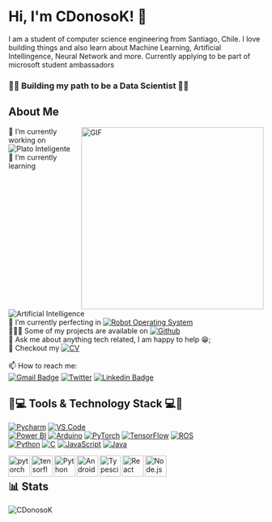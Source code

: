 # Hi, I'm CDonosoK! 👋

I am a student of computer science engineering from Santiago, Chile. I love building things and also learn about Machine Learning, Artificial Intellingence, Neural Network and more. Currently applying to be part of microsoft student ambassadors
<br>

### 👨‍💻 Building my path to be a Data Scientist 👨‍💻


## About Me
<img align="right" alt="GIF" src="https://raw.githubusercontent.com/rahul-jha98/rahul-jha98/main/techstack.gif" width="360px"/>

🔭 I’m currently working on ![Plato Inteligente](https://img.shields.io/badge/-Plato%20Inteligente-brightgreen)
<br>
🌱 I’m currently learning ![Artificial Intelligence](https://img.shields.io/badge/-Artificial%20Intelligence-blue)
<br>
🌱 I’m currently perfecting in [![Robot Operating System](https://img.shields.io/badge/-Robot%20Operating%20System-orange)](https://github.com/CDonosoK/ROS)
<br>
👨🏻‍💻 Some of my projects are available on [![Github](https://img.shields.io/badge/-Proyectos-red)](https://github.com/CDonosoK/Proyectos)
<br>
💬 Ask me about anything tech related, I am happy to help 😁;
<br>
📑 Checkout my [![CV](https://img.shields.io/badge/-CV-red)](https://drive.google.com/file/d/130Zme1vj2ArvOUPon8Ze6PYi0wUF7Isl/view?usp=sharing)
<br>
<br>
📫 How to reach me:  
[![Gmail Badge](https://img.shields.io/badge/-gmail-c14438?style=for-the-badge&logo=Gmail&logoColor=ffffff)](mailto:donosoindustries@gmail.com) 
[![Twitter](https://img.shields.io/badge/twitter-1DA1F2.svg?style=for-the-badge&logo=twitter&logoColor=ffffff)](https://twitter.com/CDonosoK) 
[![Linkedin Badge](https://img.shields.io/badge/-CDonosoK-blue?style=flat-square&logo=Linkedin&logoColor=white&link=https://www.linkedin.com/in/clemente-donoso-krauss-154b85202/)](https://www.linkedin.com/in/clemente-donoso-krauss-154b85202/)
<br>
## 🔨💻 Tools & Technology Stack 💻🔨 

[![Pycharm](https://img.shields.io/badge/IDE-PyCharm-yellow?style=flat-square&logo=JetBrains)](https://www.jetbrains.com/pycharm/)
[![VS Code](https://img.shields.io/badge/IDE-VSCode-%23007ACC?style=flat-square&logo=Visual-studio-code)](https://code.visualstudio.com/)
<br>
[![Power BI](https://img.shields.io/badge/Tool-PowerBI-%23007ACC?style=flat-square&logo=Microsoft)](https://powerbi.microsoft.com/)
[![Arduino](https://img.shields.io/badge/Tool-Arduino-%23007ACC?style=flat-square&logo=Arduino)](https://www.arduino.cc/)
[![PyTorch](https://img.shields.io/badge/Tool-PyTorch-%23007ACC?style=flat-square&logo=PyTorch)](https://pytorch.org/)
[![TensorFlow](https://img.shields.io/badge/Tool-TensorFlow-%23007ACC?style=flat-square&logo=TensorFlow)](https://www.tensorflow.org/)
[![ROS](https://img.shields.io/badge/Tool-ROS-%23007ACC?style=flat-square&logo=ROS)](https://www.ros.org/)
<br>
[![Python](https://img.shields.io/badge/Language-Python-%23007ACC?style=flat-square&logo=Python)](https://www.python.org/)
[![C](https://img.shields.io/badge/Language-C-%23007ACC?style=flat-square&logo=C)](https://www.python.org/)
[![JavaScript](https://img.shields.io/badge/Language-JavaScript-%23007ACC?style=flat-square&logo=JavaScript)](https://developer.mozilla.org/es/docs/Web/JavaScript)
[![Java](https://img.shields.io/badge/Language-Java-%23007ACC?style=flat-square&logo=Java)](https://www.java.com/es/)

<a href="https://pytorch.org/" target="_blank"> <img align="left" src="https://raw.githubusercontent.com/rahul-jha98/github_readme_icons/main/language_and_tools/square/pytorch/pytorch.svg" alt="pytorch" height="42px"/> </a> 
<a href="https://www.tensorflow.org" target="_blank"> <img align="left" src="https://raw.githubusercontent.com/rahul-jha98/github_readme_icons/main/language_and_tools/square/tensorflow/tensorflow.svg" alt="tensorflow" height="42px"/> </a> 
<a href="https://www.python.org" target="_blank"><img align="left" alt="Python" height ="42px" src="https://raw.githubusercontent.com/rahul-jha98/github_readme_icons/main/language_and_tools/square/python/python.svg"></a>
<a href="https://developer.android.com" target="_blank"> <img align="left" alt="Android" height ="42px" src="https://raw.githubusercontent.com/rahul-jha98/github_readme_icons/main/language_and_tools/square/android/android.svg"> </a>
<a href="https://www.typescriptlang.org/" target="_blank"><img align="left" alt="Typescirpt" height ="42px" src="https://raw.githubusercontent.com/rahul-jha98/github_readme_icons/main/language_and_tools/square/typescript/typescript.svg"></a>
<a href="https://reactjs.org/" target="_blank"> <img align="left" alt="React" height ="42px" src="https://raw.githubusercontent.com/rahul-jha98/github_readme_icons/main/language_and_tools/square/react/react.svg"></a>
<a href="https://nodejs.org" target="_blank"><img align="left" alt="Node.js" height ="42px" src="https://raw.githubusercontent.com/rahul-jha98/github_readme_icons/main/language_and_tools/square/node/node.svg"></a>
<br>

## 📊 Stats

<p><img src="https://github-readme-stats.vercel.app/api?username=CDonosoK&show_icons=true&theme=dracula" alt="CDonosoK" /></p>

</a>

